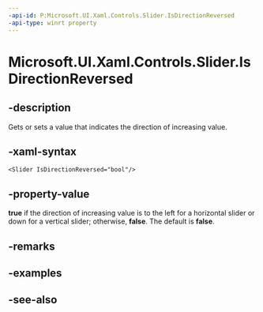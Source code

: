 ```yaml
---
-api-id: P:Microsoft.UI.Xaml.Controls.Slider.IsDirectionReversed
-api-type: winrt property
---
```


<!-- Property syntax
public bool IsDirectionReversed { get;  set; }
-->

# Microsoft.UI.Xaml.Controls.Slider.IsDirectionReversed

## -description
Gets or sets a value that indicates the direction of increasing value.

## -xaml-syntax
```xaml
<Slider IsDirectionReversed="bool"/>
```


## -property-value
**true** if the direction of increasing value is to the left for a horizontal slider or down for a vertical slider; otherwise, **false**. The default is **false**.

## -remarks

## -examples

## -see-also
